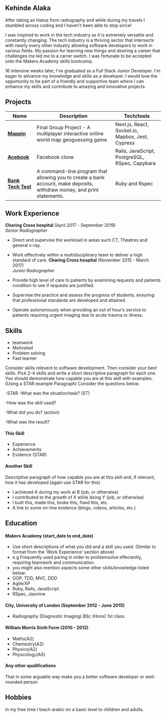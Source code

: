 ## Kehinde Alaka

After taking an hiatus from radiography and while during my travels I stumbled across coding and I haven't been able to stop since!

 I was inspired to work in the tech industry as it is extremely versatile and constantly changing. The tech industry is a thriving sector that intersects with nearly every other industry allowing software developers to work in various fields. My passion for learning new things and desiring a career that challenges me led me to a carrer switch. I was fortunate to be accepted onto the Makers Academy skills bootcamp.

16 intensive weeks later, I've graduated as a Full Stack Junior Developer. I'm eager to advance my knowledge and skills as a developer. I would love the opportunity to be part of a friendly and supportive team where I can enhance my skills and contribute to amazing and innovative projects.

## Projects

| Name                         | Description       | Tech/tools        |
| ---------------------------- | ----------------- | ----------------- |
|[**Mappin**](https://github.com/Alaka-K/world-map-game)           | Final Group Project - A multiplayer interactive online world map geoguessing game | Next.js, React, Socket.io, Mapbox, Jest, Cypress |
|[**Acebook**](https://github.com/Alaka-K/acebook-rails-template-simple) | Facebook clone | Rails, JavaScript, PostgreSQL, RSpec, Capybara              |
|[**Bank Tech Test**](https://github.com/Alaka-K/Bank_Tech_Test)  | A command-line program that allowing you to create a bank account, make deposits, withdraw money, and print statements. | Ruby and Rspec |
## Work Experience

**Charing Cross hospital** (April 2017 - September 2019)  
_Senior Radiographer_

- Direct and supervise the workload in areas such CT, Theatres and general x-ray.
- Work effectively within a multidisciplinary team to deliver a high standard of care. 
**Charing Cross hospital** (November 2015 - March 2017)  
_Junior Radiographer_

- Provide high level of care to patients by examining requests and patients condition to see if requests are justified. 
- Supervise the practice and assess the progress of students, ensuring that professional standards are  developed and attained.
- Operate autonomously when providing an out of hour’s service to patients requiring urgent imaging due to acute trauma or illness. 
## Skills
- teamwork
- Motivated
- Problem solving
- Fast learner

Consider skills relevent to software development. Then consider your best skills. Pick 2-4 skills and write a short descriptive paragraph for each one. You should demonstrate how capable you are at this skill with examples.
(Using a STAR example Paragraph) Consider the questions below.

-STAR
-What was the situation/task? (ST)

-How was the skill used?

-What did you do? (action)

-What was the result?


#### This Skill

- Experience
- Achievements
- Evidence (STAR)

#### Another Skill

Descriptive paragraph of how capable you are at this skill and, if relevant, how it has developed (again use STAR for this)

- I achieved A during my work at B (job, or otherwise)
- I contributed to the growth of X while doing Y (job, or otherwise)
- I built this, made this, broke this, fixed this, etc.
- A link to some on-line evidence (blogs, videos, articles, etc.)

## Education

#### Makers Academy (start_date to end_date)
- Use short descriptions of what you did and a skill you used. (Similar to format from the 'Work Experience' section above)
- e.g Frequently used paring in order to problemsolve effeciently, requiring teamwork and communication.
- you might also mention aspects some other skills/knowledge listed below: 
- OOP, TDD, MVC, DDD
- Agile/XP
- Ruby, Rails, JavaScript
- RSpec, Jasmine

#### City, University of London (September 2012 - June 2015)

- Radiography (Diagnostic Imaging) BSc (Hons) 1st class


#### William Morris Sixth Form (2010 - 2012)

- Maths(A2)
- Chemestry(A2)
- Physics(A2) 
- Physcology(AS) 

#### Any other qualifications

That in some arguable way make you a better software developer or well-rounded person

## Hobbies

In my free time I teach arabic on a basic level to children and adults.
